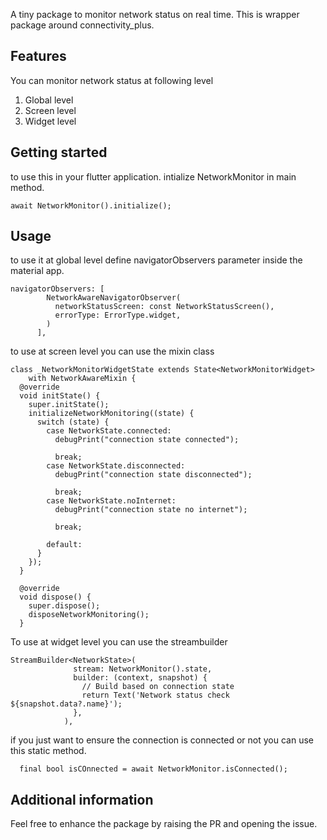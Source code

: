 <!--
This README describes the package. If you publish this package to pub.dev,
this README's contents appear on the landing page for your package.

For information about how to write a good package README, see the guide for
[writing package pages](https://dart.dev/tools/pub/writing-package-pages).

For general information about developing packages, see the Dart guide for
[creating packages](https://dart.dev/guides/libraries/create-packages)
and the Flutter guide for
[developing packages and plugins](https://flutter.dev/to/develop-packages).
-->

A tiny package to monitor network status on real time. This is wrapper package around connectivity_plus.

## Features

You can monitor network status at following level
 1. Global level
 2. Screen level
 3. Widget level

## Getting started

to use this in your flutter application. 
intialize NetworkMonitor in main method.

```
await NetworkMonitor().initialize();
```


## Usage

to use it at global level define navigatorObservers parameter inside the material app.

```
navigatorObservers: [
        NetworkAwareNavigatorObserver(
          networkStatusScreen: const NetworkStatusScreen(),
          errorType: ErrorType.widget,
        )
      ],
```

to use at screen level you can use the mixin class

```
class _NetworkMonitorWidgetState extends State<NetworkMonitorWidget>
    with NetworkAwareMixin {
  @override
  void initState() {
    super.initState();
    initializeNetworkMonitoring((state) {
      switch (state) {
        case NetworkState.connected:
          debugPrint("connection state connected");

          break;
        case NetworkState.disconnected:
          debugPrint("connection state disconnected");

          break;
        case NetworkState.noInternet:
          debugPrint("connection state no internet");

          break;

        default:
      }
    });
  }

  @override
  void dispose() {
    super.dispose();
    disposeNetworkMonitoring();
  }

```

To use at widget level you can use the streambuilder

```
StreamBuilder<NetworkState>(
              stream: NetworkMonitor().state,
              builder: (context, snapshot) {
                // Build based on connection state
                return Text('Network status check ${snapshot.data?.name}');
              },
            ),
```

if you just want to ensure the connection is connected or not you can use this static method.

```
  final bool isCOnnected = await NetworkMonitor.isConnected();
```

## Additional information

Feel free to enhance the package by raising the PR and opening the issue.
